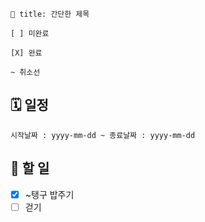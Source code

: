 ```
🥞 title: 간단한 제목

[ ] 미완료

[X] 완료 

~ 취소선
```

## 🗓️ 일정
```시작날짜 : yyyy-mm-dd ~ 종료날짜 : yyyy-mm-dd```

## 🧱 할 일
- [X] ~탱구 밥주기
- [ ] 걷기
